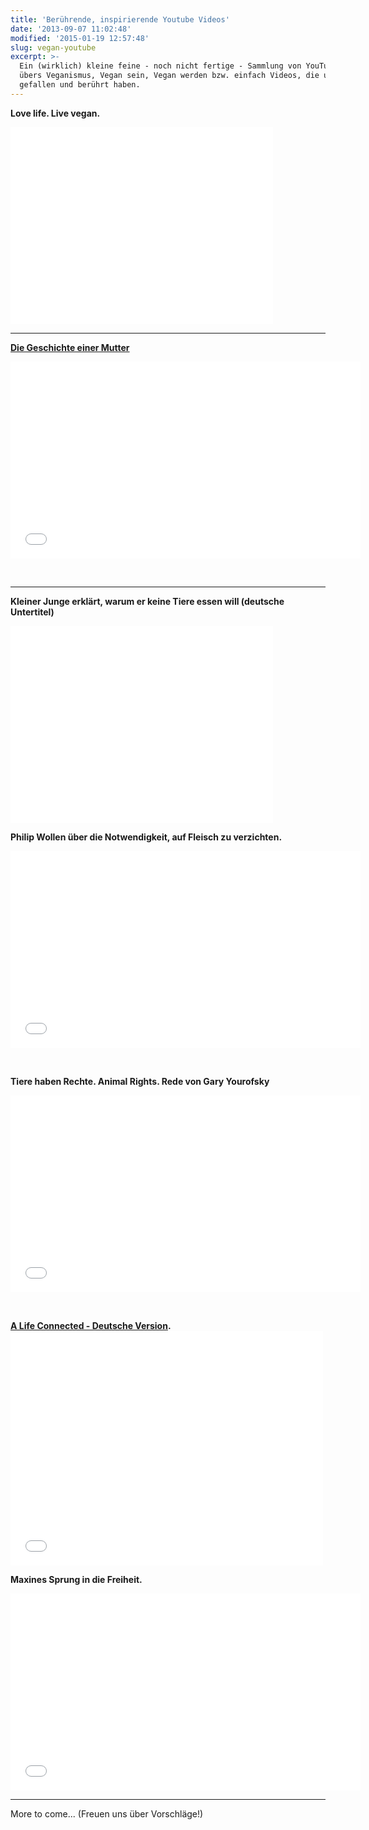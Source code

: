 ```yaml
---
title: 'Berührende, inspirierende Youtube Videos'
date: '2013-09-07 11:02:48'
modified: '2015-01-19 12:57:48'
slug: vegan-youtube
excerpt: >-
  Ein (wirklich) kleine feine - noch nicht fertige - Sammlung von YouTube-Videos
  übers Veganismus, Vegan sein, Vegan werden bzw. einfach Videos, die uns
  gefallen und berührt haben.
---
```


**Love life. Live vegan.**

<iframe src="//www.youtube.com/embed/XrAbmcokH78" width="420" height="315" frameborder="0"></iframe>

* * *

**[Die Geschichte einer Mutter](#kuhmilch)**

<iframe src="//www.youtube.com/embed/7E2RiM7P4Y0" width="560" height="315" frameborder="0"></iframe>

 

* * *

**Kleiner Junge erklärt, warum er keine Tiere essen will (deutsche Untertitel)**

<iframe src="//www.youtube.com/embed/pOv0i0EdXkc" width="420" height="315" frameborder="0"></iframe>

**Philip Wollen über die Notwendigkeit, auf Fleisch zu verzichten.**

<iframe src="//www.youtube.com/embed/yYTlclsy6wA" width="560" height="315" frameborder="0"></iframe>

 

**Tiere haben Rechte. Animal Rights. Rede von Gary Yourofsky**

<iframe src="//www.youtube.com/embed/d3ZLxhHV59c" width="560" height="315" frameborder="0"></iframe>

 

**[A Life Connected - Deutsche Version](http://vimeo.com/9582530).**<iframe src="//player.vimeo.com/video/9582530" width="500" height="375" frameborder="0"></iframe>

**Maxines Sprung in die Freiheit.**

<iframe src="//www.youtube.com/embed/tOIvtxteFsQ" width="560" height="315" frameborder="0"></iframe>

* * *

More to come... (Freuen uns über Vorschläge!)
